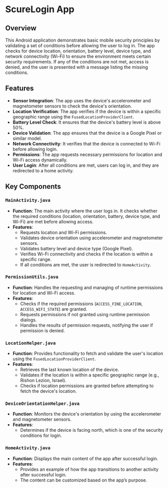 # ScureLogin App

## Overview

This Android application demonstrates basic mobile security principles by validating a set of conditions before allowing the user to log in. The app checks for device location, orientation, battery level, device type, and network connectivity (Wi-Fi) to ensure the environment meets certain security requirements. If any of the conditions are not met, access is denied, and the user is presented with a message listing the missing conditions.

## Features

- **Sensor Integration**: The app uses the device's accelerometer and magnetometer sensors to check the device's orientation.
- **Location Verification**: The app verifies if the device is within a specific geographic range using the `FusedLocationProviderClient`.
- **Battery Level Check**: It ensures that the device's battery level is above 50%.
- **Device Validation**: The app ensures that the device is a Google Pixel or similar model.
- **Network Connectivity**: It verifies that the device is connected to Wi-Fi before allowing login.
- **Permissions**: The app requests necessary permissions for location and Wi-Fi access dynamically.
- **User Login**: After all conditions are met, users can log in, and they are redirected to a home activity.

## Key Components

### `MainActivity.java`
- **Function**: The main activity where the user logs in. It checks whether the required conditions (location, orientation, battery, device type, and Wi-Fi) are met before allowing access.
- **Features**: 
  - Requests location and Wi-Fi permissions.
  - Validates device orientation using accelerometer and magnetometer sensors.
  - Validates battery level and device type (Google Pixel).
  - Verifies Wi-Fi connectivity and checks if the location is within a specific range.
  - If all conditions are met, the user is redirected to `HomeActivity`.

### `PermissionUtils.java`
- **Function**: Handles the requesting and managing of runtime permissions for location and Wi-Fi access.
- **Features**: 
  - Checks if the required permissions (`ACCESS_FINE_LOCATION`, `ACCESS_WIFI_STATE`) are granted.
  - Requests permissions if not granted using runtime permission dialogs.
  - Handles the results of permission requests, notifying the user if permission is denied.

### `LocationHelper.java`
- **Function**: Provides functionality to fetch and validate the user's location using the `FusedLocationProviderClient`.
- **Features**:
  - Retrieves the last known location of the device.
  - Validates if the location is within a specific geographic range (e.g., Rishon Lezion, Israel).
  - Checks if location permissions are granted before attempting to fetch the device's location.

### `DeviceOrientationHelper.java`
- **Function**: Monitors the device's orientation by using the accelerometer and magnetometer sensors.
- **Features**:
  - Determines if the device is facing north, which is one of the security conditions for login.

### `HomeActivity.java`
- **Function**: Displays the main content of the app after successful login.
- **Features**:
  - Provides an example of how the app transitions to another activity after successful login.
  - The content can be customized based on the app’s purpose.

